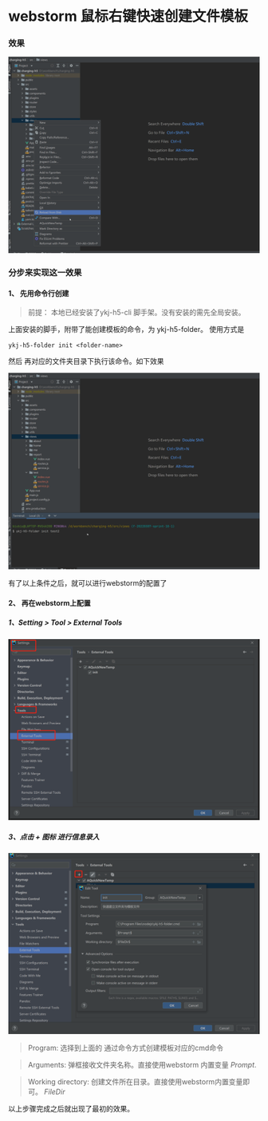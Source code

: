 # webstorm 鼠标右键快速创建文件模板

### 效果

![webstorm menu init](https://raw.githubusercontent.com/tiger-mini/assets/main/img/webstorm%20menu%20quick%20init.gif)


### 分步来实现这一效果

#### 1、 先用命令行创建

> 前提： 本地已经安装了ykj-h5-cli 脚手架。没有安装的需先全局安装。 


上面安装的脚手，附带了能创建模板的命令，为 ykj-h5-folder。 使用方式是 


```
ykj-h5-folder init <folder-name>
```

然后 再对应的文件夹目录下执行该命令。如下效果

![cmd init](https://raw.githubusercontent.com/tiger-mini/assets/main/img/webstorm%20menu%20cmd%20init.gif)


有了以上条件之后，就可以进行webstorm的配置了


#### 2、 再在webstorm上配置



##### 1、Setting > Tool > External Tools

![External Tools](https://raw.githubusercontent.com/tiger-mini/assets/main/img/webstorm%20menu%20quick%20init%20step%201.png)



##### 3、点击 + 图标 进行信息录入

![add External](https://raw.githubusercontent.com/tiger-mini/assets/main/img/webstorm%20menu%20quick%20init%20step%202.png)



> Program: 选择到上面的 通过命令方式创建模板对应的cmd命令

> Arguments: 弹框接收文件夹名称。直接使用webstorm 内置变量 $Prompt$.

> Working directory: 创建文件所在目录。直接使用webstorm内置变量即可。 $FileDir$



以上步骤完成之后就出现了最初的效果。